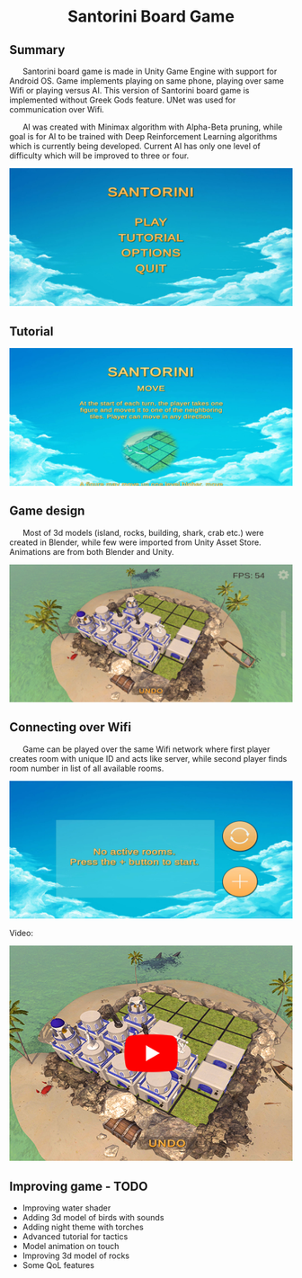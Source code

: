 # <p style="text-align: center;"> Santorini Board Game</p>

## Summary
&nbsp;&nbsp;&nbsp;&nbsp;&nbsp;&nbsp;Santorini board game is made in Unity Game Engine with support for Android OS. Game implements playing on same phone, playing over same Wifi or playing versus AI. This version of Santorini board game is implemented without Greek Gods feature. UNet was used for communication over Wifi. 
   
&nbsp;&nbsp;&nbsp;&nbsp;&nbsp;&nbsp;AI was created with Minimax algorithm with Alpha-Beta pruning, while goal is for AI to be trained with Deep Reinforcement Learning algorithms which is currently being developed. Current AI has only one level of difficulty which will be improved to three or four.
  
![](images/Welcome_screen.jpg)

## Tutorial  
![](images/Tutorial.jpg)

## Game design
&nbsp;&nbsp;&nbsp;&nbsp;&nbsp;&nbsp;Most of 3d models (island, rocks, building, shark, crab etc.) were created in Blender, while few were imported from Unity Asset Store. Animations are from both Blender and Unity.

![](images/Game_design.jpg)

## Connecting over Wifi
&nbsp;&nbsp;&nbsp;&nbsp;&nbsp;&nbsp;Game can be played over the same Wifi network where first player creates room with unique ID and acts like server, while second player finds room number in list of all available rooms.

![](images/Wifi1.jpg)

Video:

[![Video](images/youtube.jpg)](https://youtu.be/q1SbFl1041k)

## Improving game - TODO
* Improving water shader
* Adding 3d model of birds with sounds
* Adding night theme with torches
* Advanced tutorial for tactics
* Model animation on touch
* Improving 3d model of rocks
* Some QoL features
